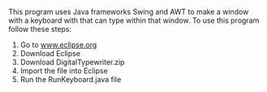 This program uses Java frameworks Swing and AWT to make a window with a keyboard with that can type within that window.
To use this program follow these steps:
1. Go to www.eclipse.org
2. Download Eclipse
3. Download DigitalTypewriter.zip
4. Import the file into Eclipse
5. Run the RunKeyboard.java file
